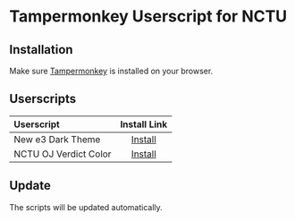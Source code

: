 # Tampermonkey Userscript for NCTU

## Installation

Make sure [Tampermonkey](https://www.tampermonkey.net/) is installed on your browser.

## Userscripts

| Userscript | Install Link |
| :--- | :---: |
| New e3 Dark Theme | [Install](https://github.com/CSY54/nctu-tampermonkey-userscript/raw/master/e3-dark-theme.user.js) |
| NCTU OJ Verdict Color | [Install](https://github.com/CSY54/nctu-tampermonkey-userscript/raw/master/nctu-oj-verdict-color.user.js) |

## Update

The scripts will be updated automatically.
